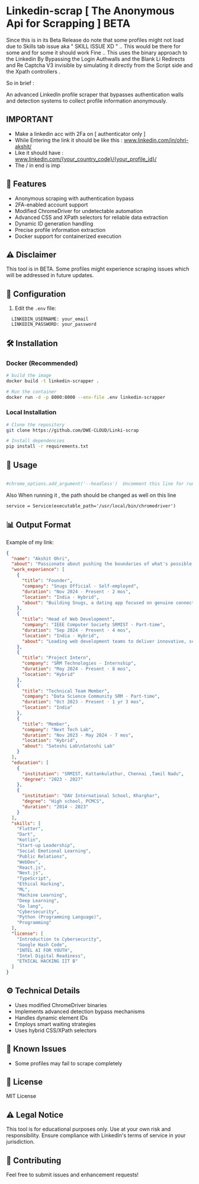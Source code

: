 # Linkedin-scrap [ The Anonymous Api for Scrapping ] BETA

Since this is in its Beta Release do note that some profiles might not load due to Skills tab issue aka " SKILL ISSUE XD " .. This would be there for some and for some it should work Fine .. This uses the binary approach to the Linkedin By Bypassing the Login Authwalls and the Blank Li Redirects and Re Captcha V3 invisible by simulating it directly from the Script side and the Xpath controllers .

So in brief : 

An advanced LinkedIn profile scraper that bypasses authentication walls and detection systems to collect profile information anonymously.

## IMPORTANT

- Make a linkedin acc with 2Fa on [ authenticator only ]
- While Entering the link it should be like this : www.linkedin.com/in/ohri-akshit/
- Like it should have : www.linkedin.com/{your_country_code}/{your_profile_id}/
- The / in end is imp

## 🚀 Features

- Anonymous scraping with authentication bypass
- 2FA-enabled account support
- Modified ChromeDriver for undetectable automation
- Advanced CSS and XPath selectors for reliable data extraction
- Dynamic ID generation handling
- Precise profile information extraction
- Docker support for containerized execution

## ⚠️ Disclaimer

This tool is in BETA. Some profiles might experience scraping issues which will be addressed in future updates.

## 🔧 Configuration

1. Edit the `.env` file:
```
  LINKEDIN_USERNAME: your_email
  LINKEDIN_PASSWORD: your_password
  ```


## 🛠️ Installation

### Docker (Recommended)
```bash
# build the image
docker build -t linkedin-scrapper .

# Run the container
docker run -d -p 8000:8000 --env-file .env linkedin-scrapper
```

### Local Installation
```bash
# Clone the repository
git clone https://github.com/DWE-CLOUD/Linki-scrap

# Install dependencies
pip install -r requirements.txt
```


## 🚀 Usage

```python

#chrome_options.add_argument('--headless')  Uncomment this line for running the image
```

Also When running it , the path should be changed as well on this line 

```
service = Service(executable_path='/usr/local/bin/chromedriver')

```

## 📊 Output Format


Example of my link:

```json
{
  "name": "Akshit Ohri",
  "about": "Passionate about pushing the boundaries of what's possible through code, I thrive on turning ambitious ideas into reality. As a dedicated coder, my expertise lies in crafting innovative and cutting-edge projects that challenge the status quo. Specializing in the dynamic realms of cybersecurity and artificial intelligence, I am committed to staying ahead of the curve in the ever-evolving tech landscape.\n\nWith a keen eye for detail and a penchant for problem-solving, I have successfully translated complex concepts into tangible solutions, making the seemingly unrealistic not only achievable but also impactful. My journey in the world of technology has been marked by a relentless pursuit of excellence, from designing robust cybersecurity frameworks to harnessing the power of AI for transformative applications.\n\nJoin me on this exciting journey where creativity meets functionality, and where the intersection of coding, cybersecurity, and AI opens doors to unprecedented possibilities. Let's connect, collaborate, and innovate as we navigate the digital frontier together.",
  "work_experience": [
    {
      "title": "Founder",
      "company": "Snugs Official · Self-employed",
      "duration": "Nov 2024 - Present · 2 mos",
      "location": "India · Hybrid",
      "about": "Building Snugs, a dating app focused on genuine connections through warmth, playfulness, and inclusivity. Passionate about creating a community-first platform where people connect over shared values and real relationships."
    },
    {
      "title": "Head of Web Development",
      "company": "IEEE Computer Society SRMIST · Part-time",
      "duration": "Sep 2024 - Present · 4 mos",
      "location": "India · Hybrid",
      "about": "Leading web development teams to deliver innovative, scalable, and high-performance web solutions.\nLeading web development teams to deliver innovative, scalable, and high-performance web solutions."
    },
    {
      "title": "Project Intern",
      "company": "SRM Technologies · Internship",
      "duration": "May 2024 - Present · 8 mos",
      "location": "Hybrid"
    },
    {
      "title": "Technical Team Member",
      "company": "Data Science Community SRM · Part-time",
      "duration": "Oct 2023 - Present · 1 yr 3 mos",
      "location": "India"
    },
    {
      "title": "Member",
      "company": "Next Tech Lab",
      "duration": "Nov 2023 - May 2024 · 7 mos",
      "location": "Hybrid",
      "about": "Satoshi Lab\nSatoshi Lab"
    }
  ],
  "education": [
    {
      "institution": "SRMIST, Kattankulathur, Chennai ,Tamil Nadu",
      "degree": "2023 - 2027"
    },
    {
      "institution": "DAV International School, Kharghar",
      "degree": "High school, PCMCS",
      "duration": "2014 - 2023"
    }
  ],
  "skills": [
    "Flutter",
    "Dart",
    "Kotlin",
    "Start-up Leadership",
    "Social Emotional Learning",
    "Public Relations",
    "WebDev",
    "React.js",
    "Next.js",
    "TypeScript",
    "Ethical Hacking",
    "ML",
    "Machine Learning",
    "Deep Learning",
    "Go lang",
    "Cybersecurity",
    "Python (Programming Language)",
    "Programming"
  ],
  "license": [
    "Introduction to Cybersecurity",
    "Google Hash Code",
    "INTEL AI FOR YOUTH",
    "Intel Digital Readiness",
    "ETHICAL HACKING IIT B"
  ]
}
```

## ⚙️ Technical Details

- Uses modified ChromeDriver binaries
- Implements advanced detection bypass mechanisms
- Handles dynamic element IDs
- Employs smart waiting strategies
- Uses hybrid CSS/XPath selectors


## 🚫 Known Issues

- Some profiles may fail to scrape completely

## 📝 License

MIT License

## ⚠️ Legal Notice

This tool is for educational purposes only. Use at your own risk and responsibility. Ensure compliance with LinkedIn's terms of service in your jurisdiction.

## 🤝 Contributing

Feel free to submit issues and enhancement requests! 
